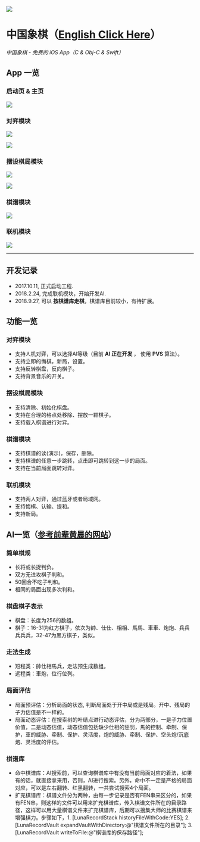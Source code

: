 ![](/icon.png)
# 中国象棋（[English Click Here](/README.md)）
*中国象棋 - 免费的 iOS App（C & Obj-C & Swift）*

## App 一览
### 启动页 & 主页
![](ReadMeMedia/Launch&Home.png)

### 对弈模块
![](ReadMeMedia/Game.png)

![](ReadMeMedia/GameSettings&History.png)

### 摆设棋局模块
![](ReadMeMedia/File&Edit.png)

![](ReadMeMedia/FirstSide&CheckMate.png)

### 棋谱模块
![](ReadMeMedia/History&Play.png)

### 联机模块
![](ReadMeMedia/MultiPeer&Waitting.png)

***

## 开发记录
* 2017.10.11, 正式启动工程.
* 2018.2.24, 完成联机模块，开始开发AI.
* 2018.9.27, 可以 __按棋谱库走棋__，棋谱库目前较小，有待扩展。

## 功能一览
### 对弈模块
- 支持人机对弈，可以选择AI等级（目前 __AI 正在开发__ ， 使用 __PVS__ 算法）。
- 支持立即的悔棋，新局，设置。
- 支持反转棋盘，反向棋子。
- 支持背景音乐的开关。

### 摆设棋局模块
- 支持清除、初始化棋盘。
- 支持在合理的格点处移除、摆放一颗棋子。
- 支持载入棋谱进行对弈。

### 棋谱模块
- 支持棋谱的读(演示)，保存，删除。
- 支持棋谱的任意一步跳转，点击即可跳转到这一步的局面。
- 支持在当前局面跳转对弈。

### 联机模块
- 支持两人对弈，通过蓝牙或者局域网。
- 支持悔棋、认输、提和。
- 支持新局。

## AI一览（[参考前辈黄晨的网站](http://www.xqbase.com/computer/eleeye_intro.htm)）
### 简单棋规
- 长将或长捉判负。
- 双方无进攻棋子判和。
- 50回合不吃子判和。
- 相同的局面出现多次判和。

### 棋盘棋子表示
- 棋盘：长度为256的数组。
- 棋子：16-31为红方棋子，依次为帥、仕仕、相相、馬馬、車車、炮炮、兵兵兵兵兵，32-47为黑方棋子，类似。

### 走法生成
- 短程类：帥仕相馬兵，走法预生成数组。
- 远程类：車炮，位行位列。

### 局面评估
- 局面预评估：分析局面的状态, 判断局面处于开中局或是残局。开中、残局的子力估值是不一样的。
- 局面动态评估：在搜索树的叶结点进行动态评估，分为两部分，一是子力位置价值，二是动态估值，动态估值包括缺少仕相的惩罚，馬的控制、牵制、保护，車的威胁、牵制、保护、灵活度，炮的威胁、牵制、保护、空头炮/沉底炮、灵活度的评估。

### 棋谱库
- 命中棋谱库：AI搜索前，可以查询棋谱库中有没有当前局面对应的着法，如果有的话，就直接拿来用，否则，AI进行搜索。另外，命中不一定是严格的局面对应，可以是左右翻转、红黑翻转，一共尝试搜索4个局面。
- 扩充棋谱库：棋谱文件分为两种，由每一步记录是否有FEN串来区分的，如果有FEN串，则这样的文件可以用来扩充棋谱库，传入棋谱文件所在的目录路径，这样可以用大量棋谱文件来扩充棋谱库，后期可以搜集大师的比赛棋谱来增强棋力。步骤如下，1. [LunaRecordStack historyFileWithCode:YES]; 2. [LunaRecordVault expandVaultWithDirectory:@"棋谱文件所在的目录"]; 3. [LunaRecordVault writeToFile:@"棋谱库的保存路径"];
